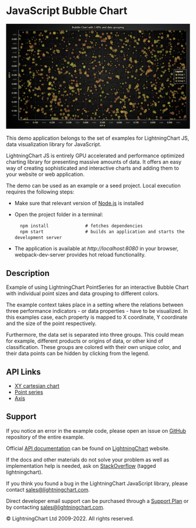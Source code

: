 # JavaScript Bubble Chart

![JavaScript Bubble Chart](bubbleChart-darkGold.png)

This demo application belongs to the set of examples for LightningChart JS, data visualization library for JavaScript.

LightningChart JS is entirely GPU accelerated and performance optimized charting library for presenting massive amounts of data. It offers an easy way of creating sophisticated and interactive charts and adding them to your website or web application.

The demo can be used as an example or a seed project. Local execution requires the following steps:

-   Make sure that relevant version of [Node.js](https://nodejs.org/en/download/) is installed
-   Open the project folder in a terminal:

          npm install              # fetches dependencies
          npm start                # builds an application and starts the development server

-   The application is available at _http://localhost:8080_ in your browser, webpack-dev-server provides hot reload functionality.


## Description

Example of using LightningChart PointSeries for an interactive Bubble Chart with individual point sizes and data grouping to different colors.

The example context takes place in a setting where the relations between three performance indicators - or data properties - have to be visualized.
In this examples case, each property is mapped to X coordinate, Y coordinate and the size of the point respectively.

Furthermore, the data set is separated into three groups. This could mean for example, different products or origins of data, or other kind of classification. These groups are colored with their own unique color, and their data points can be hidden by clicking from the legend.


## API Links

* [XY cartesian chart]
* [Point series]
* [Axis]


## Support

If you notice an error in the example code, please open an issue on [GitHub][0] repository of the entire example.

Official [API documentation][1] can be found on [LightningChart][2] website.

If the docs and other materials do not solve your problem as well as implementation help is needed, ask on [StackOverflow][3] (tagged lightningchart).

If you think you found a bug in the LightningChart JavaScript library, please contact sales@lightningchart.com.

Direct developer email support can be purchased through a [Support Plan][4] or by contacting sales@lightningchart.com.

[0]: https://github.com/Arction/
[1]: https://lightningchart.com/lightningchart-js-api-documentation/
[2]: https://lightningchart.com
[3]: https://stackoverflow.com/questions/tagged/lightningchart
[4]: https://lightningchart.com/support-services/

© LightningChart Ltd 2009-2022. All rights reserved.


[XY cartesian chart]: https://lightningchart.com/js-charts/api-documentation/v6.1.0/classes/ChartXY.html
[Point series]: https://lightningchart.com/js-charts/api-documentation/v6.1.0/classes/PointSeries.html
[Axis]: https://lightningchart.com/js-charts/api-documentation/v6.1.0/classes/Axis.html

